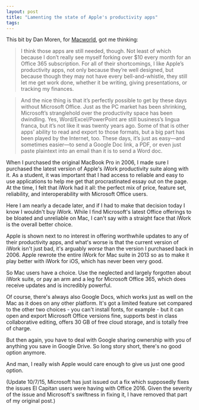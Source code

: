```yaml
---
layout: post
title: "Lamenting the state of Apple's productivity apps"
tags:
---
```

This bit by Dan Moren, for [Macworld](http://www.macworld.com/article/2988867/software-productivity/are-apples-productivity-apps-nearing-their-expiration-dates.html), got me thinking:

> I think those apps are still needed, though. Not least of which because I don’t really see myself forking over $10 every month for an Office 365 subscription. For all of their shortcomings, I like Apple’s productivity apps, not only because they’re well designed, but because though they may not have every bell-and-whistle, they still let me get work done, whether it be writing, giving presentations, or tracking my finances. 

> And the nice thing is that it’s perfectly possible to get by these days without Microsoft Office. Just as the PC market has been shrinking, Microsoft’s stranglehold over the productivity space has been dwindling. Yes, Word/Excel/PowerPoint are still business’s lingua franca, but it’s not like it was twenty years ago. Some of that is other apps’ ability to read and export to those formats, but a big part has been played by the Internet, too. These days, it’s just as easy—and sometimes easier—to send a Google Doc link, a PDF, or even just paste plaintext into an email than it is to send a Word doc. 

When I purchased the original MacBook Pro in 2006, I made sure I purchased the latest version of Apple's iWork productivity suite along with it. As a student, it was important that I had access to reliable and easy to use applications to help me get that procrastinated essay out on the page. At the time, I felt that iWork had it all: the perfect mix of price, feature set, reliability, and interoperability with Microsoft Office users.

Here I am nearly a decade later, and if I had to make that decision today I know I wouldn't buy iWork. While I find Microsoft's latest Office offerings to be bloated and unreliable on Mac, I can't say with a straight face that iWork is the overall better choice. 

Apple is shown next to no interest in offering worthwhile updates to any of their productivity apps, and what's worse is that the current version of iWork isn't just bad, it's  arguably <i>worse</i> than the version I purchased back in 2006. Apple rewrote the entire iWork for Mac suite in 2013 so as to make it play better with iWork for iOS, which has never been very good.

So Mac users have a choice. Use the neglected and largely forgotten about iWork suite, or pay an arm and a leg for Microsoft Office 365, which does receive updates and is incredibly powerful.

Of course, there's always also Google Docs, which works just as well on the Mac as it does on any other platform. It's got a limited feature set compared to the other two choices - you can't install fonts, for example - but it can open and export Microsoft Office versions fine, supports best in class collaborative editing, offers 30 GB of free cloud storage, and is totally free of charge.

But then again, you have to deal with Google sharing ownership with you of anything you save in Google Drive. So long story short, there's no good option anymore.

And man, I really wish Apple would care enough to give us just one good option.

(Update 10/7/15, Microsoft has just issued out a fix which supposedly fixes the issues El Capitan users were having with Office 2016. Given the severity of the issue and Microsoft's swiftness in fixing it, I have removed that part of my original post.)